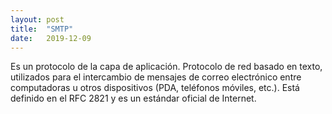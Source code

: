 ```yaml
---
layout: post
title:  "SMTP"
date:   2019-12-09
---
```



Es un protocolo de la capa de aplicación. Protocolo de red basado en texto, utilizados para el intercambio de mensajes de correo electrónico entre computadoras u otros dispositivos (PDA, teléfonos móviles, etc.). Está definido en el RFC 2821 y es un estándar oficial de Internet.
